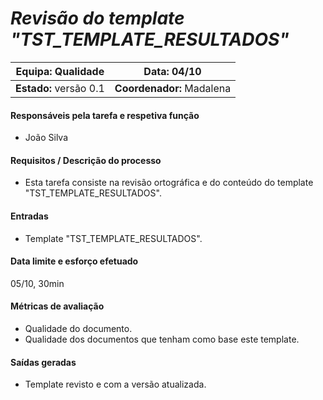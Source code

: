 # **_Revisão do template "TST_TEMPLATE_RESULTADOS"_**

| **Equipa:** Qualidade | Data: 04/10 
| ------ | ------ | 
| **Estado:** versão 0.1 |  **Coordenador:** Madalena|

#### **Responsáveis pela tarefa e respetiva função**
  * João Silva
 
#### **Requisitos / Descrição do processo**
* Esta tarefa consiste na revisão ortográfica e do conteúdo do template "TST_TEMPLATE_RESULTADOS". 

#### **Entradas**
* Template "TST_TEMPLATE_RESULTADOS".

#### **Data limite e esforço efetuado**
05/10, 30min

#### **Métricas de avaliação**
* Qualidade do documento.
* Qualidade dos documentos que tenham como base este template.

#### **Saídas geradas**
* Template revisto e com a versão atualizada.
